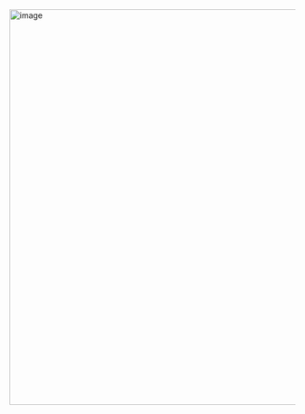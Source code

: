 <img width="688" height="697" alt="image" src="https://github.com/user-attachments/assets/02e1c4a7-46a1-4a11-a5d8-769adde89e5b" />
